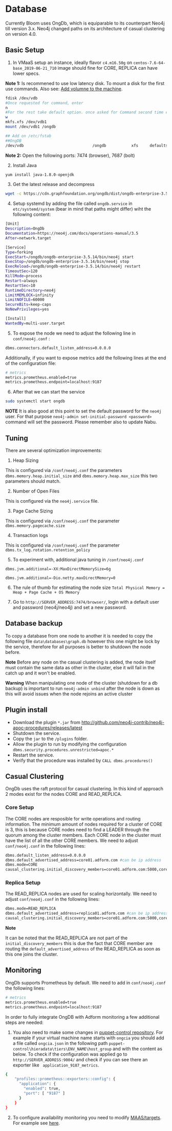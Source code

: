 # Database 

Currently Bloom uses OngDb, which is equiparable to its counterpart Neo4j till version 3.x. Neo4j changed paths on its architecture of casual clustering on version 4.0. 

## Basic Setup

1. In VMaaS setup an instance, ideally flavor `c4.m16.50g` on `centos-7.6-64-base_2019-06-21_710` image should fine for CORE, REPLICA can have lower specs.

**Note 1:**
Is recommened to use low latency disk. To mount a disk for the first use commands. Also see: [Add volumne to the machine](https://adform.atlassian.net/wiki/spaces/PTC/pages/77529953/Add+volume+to+the+machine).

```bash
fdisk /dev/vdb
#Once requested for command, enter
n
#For the rest take default option. once asked for Command second time enter
w
mkfs.xfs /dev/vdb1
mount /dev/vdb1 /ongdb

## Add on /etc/fstab
##OngDB
/dev/vdb                              /ongdb           xfs     defaults 0 0
```
**Note 2:**
Open the following ports: 7474 (browser), 7687 (bolt)

2. Install Java

```bash
yum install java-1.8.0-openjdk
```

3. Get the latest release and decompress
```bash
wget -c https://cdn.graphfoundation.org/ongdb/dist/ongdb-enterprise-3.5.14-unix.tar.gz -O - | tar -xz
```
4. Setup systemd by adding the file called `ongdb.service` in `etc/systemd/system` (bear in mind that paths might differ) wiht the following content:

```bash
[Unit]
Description=OngDb
Documentation=https://neo4j.com/docs/operations-manual/3.5
After=network.target

[Service]
Type=forking
ExecStart=/ongdb/ongdb-enterprise-3.5.14/bin/neo4j start
ExecStop=/ongdb/ongdb-enterprise-3.5.14/bin/neo4j stop
ExecReload=/ongdb/ongdb-enterprise-3.5.14/bin/neo4j restart
TimeoutSec=120
KillMode=process
Restart=always
RestartSec=10
RuntimeDirectory=neo4j
LimitMEMLOCK=infinity
LimitNOFILE=60000
SecureBits=keep-caps
NoNewPrivileges=yes

[Install]
WantedBy=multi-user.target
```
5. To expose the node we need to adjust the following line in `conf/neo4j.conf`
:
```bash
dbms.connectors.default_listen_address=0.0.0.0
```

Additionally, if you want to expose metrics add the following lines at the end of the configuration file:


```bash
# metrics
metrics.prometheus.enabled=true
metrics.prometheus.endpoint=localhost:9187
```

6. After that we can start the service

```bash 
sudo systemctl start ongdb
```
**NOTE**
It is also good at this point to set the default password for the `neo4j` user. For that purpose `neo4j-admin set-initial-password <password>` command will set the password. Please remember also to update Nabu.

## Tuning

There are several optimization improvements:

1. Heap Sizing 

This is configured via `/conf/neo4j.conf` the parameters `dbms.memory.heap.initial_size` and `dbms.memory.heap.max_size` this two parameters should match. 

2. Number of Open Files

This is configured via the `neo4j.service` file. 

3. Page Cache Sizing

This is configured via `/conf/neo4j.conf` the parameter `dbms.memory.pagecache.size`

4. Transaction logs

This is configured via `/conf/neo4j.conf` the parameter `dbms.tx_log.rotation.retention_policy`

5. To experiment with, additional java tuning in `/conf/neo4j.conf`

`dbms.jvm.additional=-XX:MaxDirectMemorySize=6g`

`dbms.jvm.additional=-Dio.netty.maxDirectMemory=0`

6. The rule of thumb for estimating the node size `Total Physical Memory = Heap + Page Cache + OS Memory`

7. Go to `http://SERVER_ADDRESS:7474/browser/`, login with a default user and password (neo4j/neo4j) and set a new password.

## Database backup

To copy a database from one node to another it is needed to copy the following file `data\databases\graph.db` however this one might be lock by the service, therefore for all purposes is better to shutdown the node before. 

**Note** Before any node on the casual clustering is added, the node itself must contain the same data as other in the cluster, else it will fail in the catch up and it won't be enabled.

**Warning** When manipulating one node of the cluster (shutdown for a db backup) is important to run `neo4j-admin unbind` after the node is down as this will avoid issues when the node rejoins an active cluster

## Plugin install

* Download the plugin `*.jar` from http://github.com/neo4j-contrib/neo4j-apoc-procedures/releases/latest 
* Shutdown the service. 
* Copy the `jar` to the `/plugins` folder. 
* Allow the plugin to run by modifying the configuration `dbms.security.procedures.unrestricted=apoc.*`
* Restart the service.
* Verify that the procedure was installed by `CALL dbms.procedures()`

## Casual Clustering

OngDb uses the raft protocol for casual clustering. In this kind of approach 2 modes exist for the nodes CORE and READ_REPLICA.

### Core Setup

The CORE nodes are resposible for write operations and routing information. The minimum amount of nodes required for a cluster of CORE is 3, this is because CORE nodes need to find a LEADER through the quorum among the cluster members. Each CORE node in the cluster must have the list of all the other CORE members. We need to adjust `conf/neo4j.conf` in the following lines:

```bash
dbms.default_listen_address=0.0.0.0
dbms.default_advertised_address=core01.adform.com #can be ip address
dbms.mode=CORE
causal_clustering.initial_discovery_members=core01.adform.com:5000,core02.adform.com:5000,core03.adform.com:5000
```


### Replica Setup

The READ_REPLICA nodes are used for scaling horizontally. We need to adjust `conf/neo4j.conf` in the following lines:

```bash
dbms.mode=READ_REPLICA
dbms.default_advertised_address=replica01.adform.com #can be ip address
causal_clustering.initial_discovery_members=core01.adform.com:5000,core02.adform.com:5000,core03.adform.com:5000
```
**Note** 

It can be noted that the READ_REPLICA are not part of the `initial_discovery_members` this is due the fact that CORE member are routing the `default_advertised_address` of the READ_REPLICA as soon as this one joins the cluster.

## Monitoring

OngDb supports Prometheus by default. We need to add in `conf/neo4j.conf` the following lines: 

```bash 
# metrics
metrics.prometheus.enabled=true
metrics.prometheus.endpoint=localhost:9187
```

In order to fully integrate OngDB with Adform monitoring a few additional steps are needed:

1. You also need to make some changes in [puppet-control repository](https://gitz.adform.com/it/puppet-control/tree/main/hieradata/tiers). For example if your virtual machine name starts with `ongcia` you should add a file called `ongcia.json` in the following path `puppet-control\hieradata\tiers\ENV_NAME\host_group` and with the content as below. To check if the configuration was applied go to `http://SERVER_ADDRESS:9004/` and check if you can see there an exporter like `
application_9187_metrics`.

```bash
{
    "profiles::prometheus::exporters::config": {
      "application": {
        "enabled": true,
        "port": [ "9187" ]
      }
    }
}
```

2. To configure availability monitoring you need to modify [MAAS/targets](https://gitz.adform.com/MaaS/targets). For example see [here](https://gitz.adform.com/MaaS/targets/tree/master/tenants/Scope%20CIAM).
